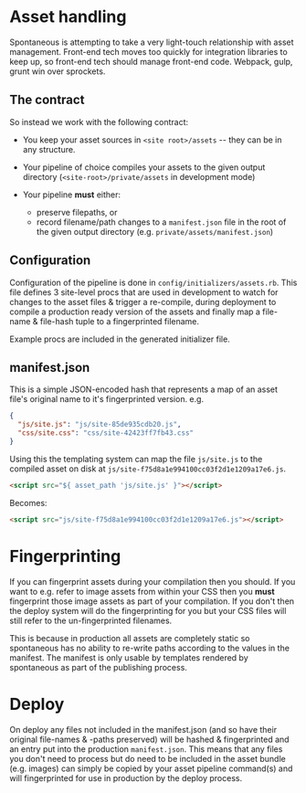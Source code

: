# Asset handling

Spontaneous is attempting to take a very light-touch relationship with asset
management. Front-end tech moves too quickly for integration libraries to
keep up, so front-end tech should manage front-end code. Webpack, gulp, grunt
win over sprockets.

## The contract

So instead we work with the following contract:

- You keep your asset sources in `<site root>/assets` -- they can be in any structure.

- Your pipeline of choice compiles your assets to the given output directory
  (`<site-root>/private/assets` in development mode)

- Your pipeline **must** either:
  - preserve filepaths, or
  - record filename/path changes to a `manifest.json` file in the root of the
    given output directory (e.g. `private/assets/manifest.json`)

## Configuration

Configuration of the pipeline is done in `config/initializers/assets.rb`. This
file defines 3 site-level procs that are used in development to watch for
changes to the asset files & trigger a re-compile, during deployment to compile
a production ready version of the assets and finally map a file-name &
file-hash tuple to a fingerprinted filename.

Example procs are included in the generated initializer file.

## manifest.json

This is a simple JSON-encoded hash that represents a map of an asset file's
original name to it's fingerprinted version. e.g.

```json
{
  "js/site.js": "js/site-85de935cdb20.js",
  "css/site.css": "css/site-42423ff7fb43.css"
}
```

Using this the templating system can map the file `js/site.js` to the compiled
asset on disk at `js/site-f75d8a1e994100cc03f2d1e1209a17e6.js`.

```html
<script src="${ asset_path 'js/site.js' }"></script>
```

Becomes:

```html
<script src="js/site-f75d8a1e994100cc03f2d1e1209a17e6.js"></script>
```

# Fingerprinting

If you can fingerprint assets during your compilation then you should. If you
want to e.g. refer to image assets from within your CSS then you **must**
fingerprint those image assets as part of your compilation. If you don't then
the deploy system will do the fingerprinting for you but your CSS files will
still refer to the un-fingerprinted filenames.

This is because in production all assets are completely static so spontaneous
has no ability to re-write paths according to the values in the manifest. The
manifest is only usable by templates rendered by spontaneous as part of the
publishing process.

# Deploy

On deploy any files not included in the manifest.json (and so have their
original file-names & -paths preserved) will be hashed & fingerprinted and an
entry put into the production `manifest.json`. This means that any files you
don't need to process but do need to be included in the asset bundle (e.g.
images) can simply be copied by your asset pipeline command(s) and will
fingerprinted for use in production by the deploy process.

